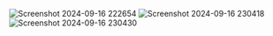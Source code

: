![Screenshot 2024-09-16 222654](https://github.com/user-attachments/assets/f7558174-b448-42ce-98aa-a1324d2bdb2b)
![Screenshot 2024-09-16 230418](https://github.com/user-attachments/assets/0eb3d127-a351-4b2b-8036-0a14291434a6)
![Screenshot 2024-09-16 230430](https://github.com/user-attachments/assets/2a527844-6814-4c87-ba89-bb763382b8cd)
